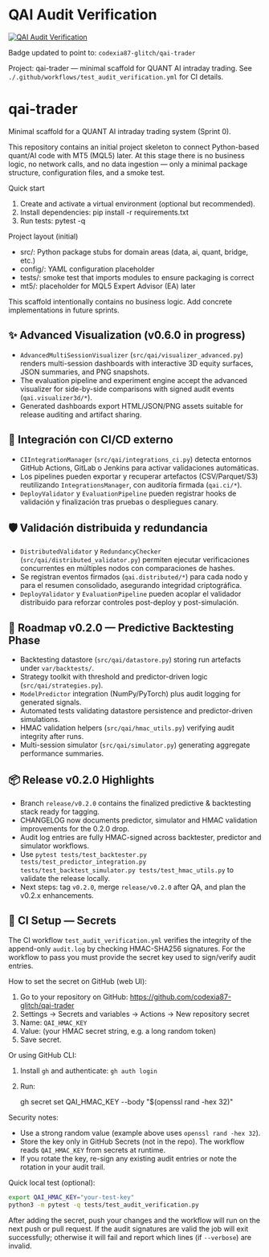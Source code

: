 # QAI Audit Verification

[![QAI Audit Verification](https://github.com/codexia87-glitch/qai-trader/actions/workflows/test_audit_verification.yml/badge.svg)](https://github.com/codexia87-glitch/qai-trader/actions/workflows/test_audit_verification.yml)

Badge updated to point to: `codexia87-glitch/qai-trader`

Project: qai-trader — minimal scaffold for QUANT AI intraday trading. See `./.github/workflows/test_audit_verification.yml` for CI details.
# qai-trader

Minimal scaffold for a QUANT AI intraday trading system (Sprint 0).

This repository contains an initial project skeleton to connect Python-based quant/AI code with MT5 (MQL5) later. At this stage there is no business logic, no network calls, and no data ingestion — only a minimal package structure, configuration files, and a smoke test.

Quick start
1. Create and activate a virtual environment (optional but recommended).
2. Install dependencies:
   pip install -r requirements.txt
3. Run tests:
   pytest -q

Project layout (initial)
- src/: Python package stubs for domain areas (data, ai, quant, bridge, etc.)
- config/: YAML configuration placeholder
- tests/: smoke test that imports modules to ensure packaging is correct
- mt5/: placeholder for MQL5 Expert Advisor (EA) later

This scaffold intentionally contains no business logic. Add concrete implementations in future sprints.

## ✨ Advanced Visualization (v0.6.0 in progress)

- `AdvancedMultiSessionVisualizer` (`src/qai/visualizer_advanced.py`) renders multi-session dashboards with interactive 3D equity surfaces, JSON summaries, and PNG snapshots.
- The evaluation pipeline and experiment engine accept the advanced visualizer for side-by-side comparisons with signed audit events (`qai.visualizer3d/*`).
- Generated dashboards export HTML/JSON/PNG assets suitable for release auditing and artifact sharing.

## 🔗 Integración con CI/CD externo

- `CIIntegrationManager` (`src/qai/integrations_ci.py`) detecta entornos GitHub Actions, GitLab o Jenkins para activar validaciones automáticas.
- Los pipelines pueden exportar y recuperar artefactos (CSV/Parquet/S3) reutilizando `IntegrationsManager`, con auditoría firmada (`qai.ci/*`).
- `DeployValidator` y `EvaluationPipeline` pueden registrar hooks de validación y finalización tras pruebas o despliegues canary.

## 🛡️ Validación distribuida y redundancia

- `DistributedValidator` y `RedundancyChecker` (`src/qai/distributed_validator.py`) permiten ejecutar verificaciones concurrentes en múltiples nodos con comparaciones de hashes.
- Se registran eventos firmados (`qai.distributed/*`) para cada nodo y para el resumen consolidado, asegurando integridad criptográfica.
- `DeployValidator` y `EvaluationPipeline` pueden acoplar el validador distribuido para reforzar controles post-deploy y post-simulación.

## 🚀 Roadmap v0.2.0 — Predictive Backtesting Phase

- Backtesting datastore (`src/qai/datastore.py`) storing run artefacts under `var/backtests/`.
- Strategy toolkit with threshold and predictor-driven logic (`src/qai/strategies.py`).
- `ModelPredictor` integration (NumPy/PyTorch) plus audit logging for generated signals.
- Automated tests validating datastore persistence and predictor-driven simulations.
- HMAC validation helpers (`src/qai/hmac_utils.py`) verifying audit integrity after runs.
- Multi-session simulator (`src/qai/simulator.py`) generating aggregate performance summaries.

## 📦 Release v0.2.0 Highlights

- Branch `release/v0.2.0` contains the finalized predictive & backtesting stack ready for tagging.
- CHANGELOG now documents predictor, simulator and HMAC validation improvements for the 0.2.0 drop.
- Audit log entries are fully HMAC-signed across backtester, predictor and simulator workflows.
- Use `pytest tests/test_backtester.py tests/test_predictor_integration.py tests/test_backtest_simulator.py tests/test_hmac_utils.py` to validate the release locally.
- Next steps: tag `v0.2.0`, merge `release/v0.2.0` after QA, and plan the v0.2.x enhancements.

## 🔐 CI Setup — Secrets

The CI workflow `test_audit_verification.yml` verifies the integrity of the append-only `audit.log` by checking HMAC-SHA256 signatures. For the workflow to pass you must provide the secret key used to sign/verify audit entries.

How to set the secret on GitHub (web UI):

1. Go to your repository on GitHub: https://github.com/codexia87-glitch/qai-trader
2. Settings → Secrets and variables → Actions → New repository secret
3. Name: `QAI_HMAC_KEY`
4. Value: (your HMAC secret string, e.g. a long random token)
5. Save secret.

Or using GitHub CLI:

1. Install `gh` and authenticate: `gh auth login`
2. Run:

   gh secret set QAI_HMAC_KEY --body "$(openssl rand -hex 32)"

Security notes:
- Use a strong random value (example above uses `openssl rand -hex 32`).
- Store the key only in GitHub Secrets (not in the repo). The workflow reads `QAI_HMAC_KEY` from secrets at runtime.
- If you rotate the key, re-sign any existing audit entries or note the rotation in your audit trail.

Quick local test (optional):

```bash
export QAI_HMAC_KEY="your-test-key"
python3 -m pytest -q tests/test_audit_verification.py
```

After adding the secret, push your changes and the workflow will run on the next push or pull request. If the audit signatures are valid the job will exit successfully; otherwise it will fail and report which lines (if `--verbose`) are invalid.
